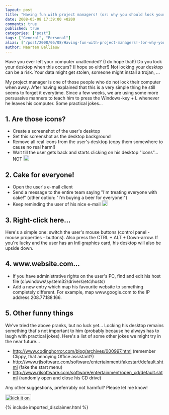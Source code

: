 ```yaml
---
layout: post
title: "Having fun with project managers! (or: why you should lock your desktop)"
date: 2008-05-08 17:39:00 +0200
comments: true
published: true
categories: ["post"]
tags: ["General", "Personal"]
alias: ["/post/2008/05/08/Having-fun-with-project-managers!-(or-why-you-should-lock-your-desktop).aspx", "/post/2008/05/08/having-fun-with-project-managers!-(or-why-you-should-lock-your-desktop).aspx"]
author: Maarten Balliauw
---
```

<p>
Have you ever left your computer unattended? (I do hope that!) Do you lock your desktop when this occurs? (I hope so either!) Not locking your desktop can be a risk. Your data might get stolen, someone might install a trojan, ... 
</p>
<p>
My project manager is one of those people who do not lock their computer when away. After having explained that this is a very simple thing he still seems to forget it everytime. Since a few weeks, we are using some more persuasive manners to teach him to press the Windows-key + L whenever he leaves his computer. Some practical jokes... 
</p>
<h2>1. Are those icons?</h2>
<ul>
	<li>
	<div>
	Create a screenshot of the user&#39;s desktop 
	</div>
	</li>
	<li>
	<div>
	Set this screenshot as the desktop background 
	</div>
	</li>
	<li>
	<div>
	Remove all real icons from the user&#39;s desktop (copy them somewhere to cause no real harm!) 
	</div>
	</li>
	<li>
	<div>
	Wait till the user gets back and starts clicking on his desktop &quot;icons&quot;... NOT <img src="/admin/tiny_mce/plugins/emotions/images/smiley-cool.gif" border="0" alt="Cool" title="Cool" width="18" height="18" /> 
	</div>
	</li>
</ul>
<h2>2. Cake for everyone!</h2>
<ul>
	<li>
	<div>
	Open the user&#39;s e-mail client 
	</div>
	</li>
	<li>
	<div>
	Send a message to the entire team saying &quot;I&#39;m treating everyone with cake!&quot; (other option: &quot;I&#39;m buying a beer for everyone!&quot;) 
	</div>
	</li>
	<li>
	<div>
	Keep reminding the user of his nice e-mail <img src="/admin/tiny_mce/plugins/emotions/images/smiley-cool.gif" border="0" alt="Cool" title="Cool" width="18" height="18" /> 
	</div>
	</li>
</ul>
<h2>3. Right-click here...</h2>
<p>
Here&#39;s a simple one: switch the user&#39;s mouse buttons (control panel - mouse properties - buttons). Also press the CTRL + ALT + Down-arrow. If you&#39;re lucky and the user has an Intl graphics card, his desktop will also be upside down. 
</p>
<h2>4. www.website.com...</h2>
<ul>
	<li>
	<div>
	If you have administrative rights on the user&#39;s PC, find and edit his host file (c:\windows\system32\drivers\etc\hosts) 
	</div>
	</li>
	<li>
	<div>
	Add a new entry which map his favourite website to something completely different. For example, map www.google.com to the IP address 208.77.188.166. 
	</div>
	</li>
</ul>
<h2>5. Other funny things</h2>
<p>
We&#39;ve tried the above pranks, but no luck yet... Locking his desktop remains something that&#39;s not important to him (probably because he always has to laugh with practical jokes). Here&#39;s a list of some other jokes we might try in the near future... 
</p>
<ul>
	<li>
	<div>
	<a href="http://www.codinghorror.com/blog/archives/000997.html">http://www.codinghorror.com/blog/archives/000997.html</a>&nbsp;(remember Clippy, that annoying Office assistant?) 
	</div>
	</li>
	<li>
	<div>
	<a href="http://www.rjlsoftware.com/software/entertainment/fakestart/default.shtml">http://www.rjlsoftware.com/software/entertainment/fakestart/default.shtml</a>&nbsp;(fake the start menu) 
	</div>
	</li>
	<li>
	<div>
	<a href="http://www.rjlsoftware.com/software/entertainment/open_cd/default.shtml">http://www.rjlsoftware.com/software/entertainment/open_cd/default.shtml</a>&nbsp;(randomly open and close his CD drive) 
	</div>
	</li>
</ul>
<p>
Any other suggestions, preferrably not harmful? Please let me know! 
</p>
<p>
<a href="http://www.dotnetkicks.com/kick/?url=/post/2008/05/Having-fun-with-project-managers!-(or-why-you-should-lock-your-desktop).aspx&amp;title=Having fun with project managers! (or: why you should lock your desktop)"><img src="http://www.dotnetkicks.com/Services/Images/KickItImageGenerator.ashx?url=/post/2008/05/Having-fun-with-project-managers!-(or-why-you-should-lock-your-desktop).aspx" border="0" alt="kick it on DotNetKicks.com" width="82" height="18" /> </a>
</p>

{% include imported_disclaimer.html %}
